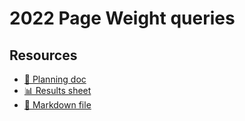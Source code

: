 # 2022 Page Weight queries

<!--
  This directory contains all of the 2022 Page Weight chapter queries.

  Each query should have a corresponding `metric_name.sql` file.
  Note that readers are linked to this directory, so try to make the SQL file names descriptive for easy browsing.

  Analysts: if helpful, you can use this README to give additional info about the queries.
-->

## Resources

- [📄 Planning doc][~google-doc]
- [📊 Results sheet][~google-sheets]
- [📝 Markdown file][~chapter-markdown]

[~google-doc]: https://docs.google.com/document/d/1sEuLeW-o1N9B8WINy8iw5FblzSIkVOSedVu0JERrJVw/edit?usp=sharing
[~google-sheets]: https://docs.google.com/spreadsheets/d/1JvJMiRsL6T9m_NEBHFh-rrQmU5a-ufdOKriSJbrEN8M/edit?usp=sharing
[~chapter-markdown]: https://github.com/HTTPArchive/almanac.httparchive.org/tree/main/src/content/en/2022/page-weight.md
